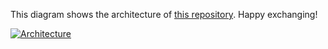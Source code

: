 This diagram shows the architecture of [this repository](https://github.com/Hongbo-Miao/hongbomiao.com). Happy exchanging!

[![Architecture](https://user-images.githubusercontent.com/3375461/225520071-6223d543-0ce6-4583-ae3a-9750f8d33348.svg)](https://github.com/Hongbo-Miao/hongbomiao.com)
